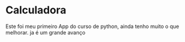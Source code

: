# Calculadora
Este foi meu primeiro App do curso de python, ainda tenho muito o que melhorar. ja é um grande avanço
